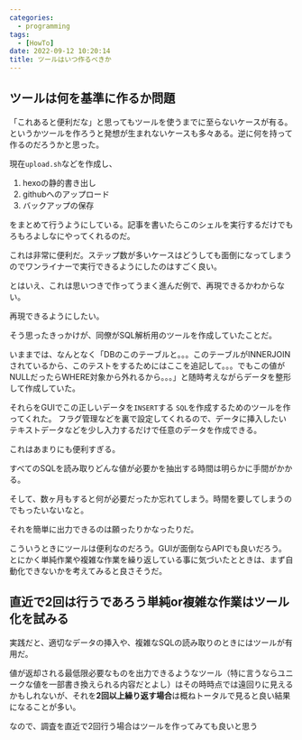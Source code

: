 ```yaml
---
categories:
  - programming
tags:
  - [HowTo]
date: 2022-09-12 10:20:14
title: ツールはいつ作るべきか
---
```


<!-- toc -->

<!-- more -->

## ツールは何を基準に作るか問題

「これあると便利だな」と思ってもツールを使うまでに至らないケースが有る。というかツールを作ろうと発想が生まれないケースも多々ある。逆に何を持って作るのだろうかと思った。

現在`upload.sh`などを作成し、
1. hexoの静的書き出し
2. githubへのアップロード
3. バックアップの保存

をまとめて行うようにしている。記事を書いたらこのシェルを実行するだけでもろもろよしなにやってくれるのだ。

これは非常に便利だ。ステップ数が多いケースはどうしても面倒になってしまうのでワンライナーで実行できるようにしたのはすごく良い。

とはいえ、これは思いつきで作ってうまく進んだ例で、再現できるかわからない。

再現できるようにしたい。

そう思ったきっかけが、同僚がSQL解析用のツールを作成していたことだ。

いままでは、なんとなく「DBのこのテーブルと。。。このテーブルがINNERJOINされているから、このテストをするためにはここを追記して。。。でもこの値がNULLだったらWHERE対象から外れるから。。。」と随時考えながらデータを整形して作成していた。

それらをGUIでこの正しいデータを`INSERT`する `SQL`を作成するためのツールを作ってくれた。
フラグ管理などを裏で設定してくれるので、データに挿入したいテキストデータなどを少し入力するだけで任意のデータを作成できる。

これはあまりにも便利すぎる。

すべてのSQLを読み取りどんな値が必要かを抽出する時間は明らかに手間がかかる。

そして、数ヶ月もすると何が必要だったか忘れてしまう。時間を要してしまうのでもったいないなと。

それを簡単に出力できるのは願ったりかなったりだ。

こういうときにツールは便利なのだろう。GUIが面倒ならAPIでも良いだろう。とにかく単純作業や複雑な作業を繰り返している事に気づいたとときは、まず自動化できないかを考えてみると良さそうだ。

## 直近で2回は行うであろう単純or複雑な作業はツール化を試みる

実践だと、適切なデータの挿入や、複雑なSQLの読み取りのときにはツールが有用だ。

値が返却される最低限必要なものを出力できるようなツール（特に言うならユニークな値を一部書き換えられる内容だとよし）はその時時点では遠回りに見えるかもしれないが、それを**2回以上繰り返す場合**は概ねトータルで見ると良い結果になることが多い。

なので、調査を直近で2回行う場合はツールを作ってみても良いと思う

